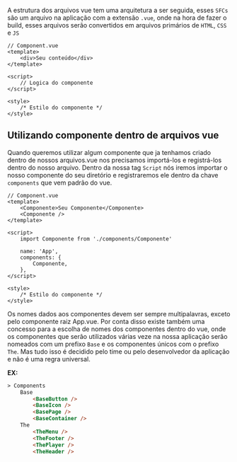 A estrutura dos arquivos vue tem uma arquitetura a ser seguida, esses `SFCs` são um arquivo na aplicação com a extensão `.vue`, onde na hora de fazer o build, esses arquivos serão convertidos em arquivos primários de `HTML`, `CSS` e `JS`

```vue
// Component.vue
<template>
	<div>Seu conteúdo</div>
</template>

<script>
	// Logica do componente
</script>

<style>
	/* Estilo do componente */
</style>
```


## Utilizando componente dentro de arquivos vue

Quando queremos utilizar algum componente que ja tenhamos criado dentro de nossos arquivos.vue nos precisamos importá-los e registrá-los dentro do nosso arquivo. Dentro da nossa tag `Script` nós iremos importar o nosso componente do seu diretório e registraremos ele dentro da chave `components` que vem padrão do vue.

```vue
// Component.vue
<template>
	<Componente>Seu Componente</Componente>
	<Componente />
</template>

<script>
	import Componente from './components/Componente'
	
	name: 'App',
	components: {
		Componente,
	},
</script>

<style>
	/* Estilo do componente */
</style>
```

Os nomes dados aos componentes devem ser sempre multipalavras, exceto pelo componente raiz App.vue. Por conta disso existe também uma concesso para a escolha de nomes dos componentes dentro do vue, onde os componentes que serão utilizados várias veze na nossa aplicação serão nomeados com um prefixo `Base` e os componentes únicos com o prefixo `The`. Mas tudo isso é decidido pelo time ou pelo desenvolvedor da aplicação e não é uma regra universal.

**EX:** 
```html
> Components
	Base
		<BaseButton />
		<BaseIcon />
		<BasePage />
		<BaseContainer />
	The
		<TheMenu />
		<TheFooter />
		<ThePlayer />
		<TheHeader />
```

